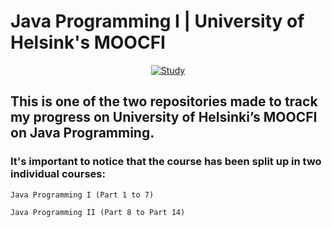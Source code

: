 # Java Programming I | University of Helsink's MOOCFI
<div align="center">

[![Study](https://skillicons.dev/icons?i=java)](https://skillicons.dev)

</div>

## This is one of the two repositories made to track my progress on University of Helsinki’s MOOCFI on Java Programming.

### It's important to notice that the course has been split up in two individual courses:

    Java Programming I (Part 1 to 7)

    Java Programming II (Part 8 to Part 14) 


